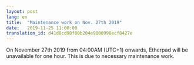 ```yaml
---
layout: post
lang: en
title:  "Maintenance work on Nov. 27th 2019"
date:   2019-11-25 11:00:00
translation_id: d41d8cd98f00b204e9800998ecf8427e
---
```


On November 27th 2019 from 04:00AM (UTC+1) onwards, Etherpad will be unavailable for one hour. This is due to necessary maintenance work.
